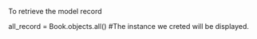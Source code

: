 To retrieve the model record

all_record = Book.objects.all()   #The instance we creted will be displayed. 